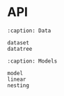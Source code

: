 # API

```{toctree}
:caption: Data

dataset
datatree
```

```{toctree}
:caption: Models

model
linear
nesting
```
